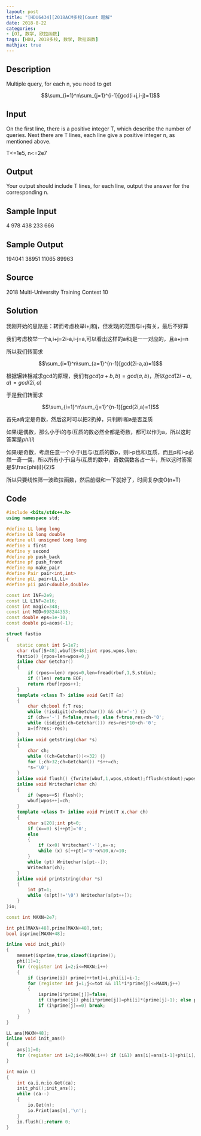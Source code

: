 ```yaml
---
layout: post
title: "[HDU6434][2018ACM多校]Count 题解"
date: 2018-8-22
categories: 
- [OI, 数学, 欧拉函数]
tags: [HDU, 2018多校, 数学, 欧拉函数]
mathjax: true
---
```


## Description

Multiple query, for each n, you need to get

$$\sum_{i=1}^n\sum_{j=1}^{i-1}[gcd(i+j,i-j)=1]$$
 
<!-- more -->

## Input

On the first line, there is a positive integer T, which describe the number of queries. Next there are T lines, each line give a positive integer n, as mentioned above.

T<=1e5, n<=2e7

## Output
Your output should include T lines, for each line, output the answer for the corresponding n.

## Sample Input

4
978
438
233
666

## Sample Output

194041
38951
11065
89963 

## Source

2018 Multi-University Training Contest 10

## Solution

我刚开始的思路是：转而考虑枚举i+j和j，但发现j的范围与i+j有关，最后不好算

我们考虑枚举一个a,i+j=2i-a,i-j=a,可以看出这样的a和j是一一对应的，且a+j=n

所以我们转而求

$$\sum_{i=1}^n\sum_{a=1}^{n-1}[gcd(2i-a,a)=1]$$

根据辗转相减求gcd的原理，我们有$gcd(a+b,b)=gcd(a,b)$，所以$gcd(2i-a,a)=gcd(2i,a)$

于是我们转而求

$$\sum_{i=1}^n\sum_{j=1}^{n-1}[gcd(2i,a)=1]$$

首先a肯定是奇数，然后这时可以把2扔掉，只判断i和a是否互质

如果i是偶数，那么小于i的与i互质的数必然全都是奇数，都可以作为a，所以这时答案是$phi(i)$

如果i是奇数，考虑任意一个小于i且与i互质的数p，则i-p也和i互质，而且p和i-p必然一奇一偶，所以所有小于i且与i互质的数中，奇数偶数各占一半，所以这时答案是$\frac{phi(i)}{2}$

所以只要线性筛一波欧拉函数，然后前缀和一下就好了，时间复杂度O(n+T)

## Code
```cpp
#include <bits/stdc++.h>
using namespace std;

#define LL long long
#define LB long double
#define ull unsigned long long
#define x first
#define y second
#define pb push_back
#define pf push_front
#define mp make_pair
#define Pair pair<int,int>
#define pLL pair<LL,LL>
#define pii pair<double,double>

const int INF=2e9;
const LL LINF=2e16;
const int magic=348;
const int MOD=998244353;
const double eps=1e-10;
const double pi=acos(-1);

struct fastio
{
    static const int S=1e7;
    char rbuf[S+48],wbuf[S+48];int rpos,wpos,len;
    fastio() {rpos=len=wpos=0;}
    inline char Getchar()
    {
        if (rpos==len) rpos=0,len=fread(rbuf,1,S,stdin);
        if (!len) return EOF;
        return rbuf[rpos++];
    }
    template <class T> inline void Get(T &x)
    {
        char ch;bool f;T res;
        while (!isdigit(ch=Getchar()) && ch!='-') {}
        if (ch=='-') f=false,res=0; else f=true,res=ch-'0';
        while (isdigit(ch=Getchar())) res=res*10+ch-'0';
        x=(f?res:-res);
    }
    inline void getstring(char *s)
    {
        char ch;
        while ((ch=Getchar())<=32) {}
        for (;ch>32;ch=Getchar()) *s++=ch;
        *s='\0';
    }
    inline void flush() {fwrite(wbuf,1,wpos,stdout);fflush(stdout);wpos=0;}
    inline void Writechar(char ch)
    {
        if (wpos==S) flush();
        wbuf[wpos++]=ch;
    }
    template <class T> inline void Print(T x,char ch)
    {
        char s[20];int pt=0;
        if (x==0) s[++pt]='0';
        else
        {
            if (x<0) Writechar('-'),x=-x;
            while (x) s[++pt]='0'+x%10,x/=10;
        }
        while (pt) Writechar(s[pt--]);
        Writechar(ch);
    }
    inline void printstring(char *s)
    {
        int pt=1;
        while (s[pt]!='\0') Writechar(s[pt++]);
    }
}io;

const int MAXN=2e7;

int phi[MAXN+48],prime[MAXN+48],tot;
bool isprime[MAXN+48];

inline void init_phi()
{
    memset(isprime,true,sizeof(isprime));
    phi[1]=1;
    for (register int i=2;i<=MAXN;i++)
    {
        if (isprime[i]) prime[++tot]=i,phi[i]=i-1;
        for (register int j=1;j<=tot && 1ll*i*prime[j]<=MAXN;j++)
        {
            isprime[i*prime[j]]=false;
            if (i%prime[j]) phi[i*prime[j]]=phi[i]*(prime[j]-1); else phi[i*prime[j]]=phi[i]*prime[j];
            if (i%prime[j]==0) break;
        }
    }
}

LL ans[MAXN+48];
inline void init_ans()
{
    ans[1]=0;
    for (register int i=2;i<=MAXN;i++) if (i&1) ans[i]=ans[i-1]+phi[i]/2; else ans[i]=ans[i-1]+phi[i];
}

int main ()
{
    int ca,i,n;io.Get(ca);
    init_phi();init_ans();
    while (ca--)
    {
        io.Get(n);
        io.Print(ans[n],'\n');
    }
    io.flush();return 0;
}
```